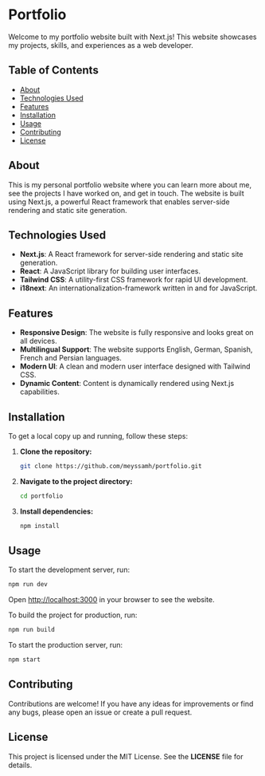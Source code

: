 
# Portfolio

Welcome to my portfolio website built with Next.js! This website showcases my projects, skills, and experiences as a web developer.

## Table of Contents

- [About](#about)
- [Technologies Used](#technologies-used)
- [Features](#features)
- [Installation](#installation)
- [Usage](#usage)
- [Contributing](#contributing)
- [License](#license)

## About

This is my personal portfolio website where you can learn more about me, see the projects I have worked on, and get in touch. The website is built using Next.js, a powerful React framework that enables server-side rendering and static site generation.

## Technologies Used

- **Next.js**: A React framework for server-side rendering and static site generation.
- **React**: A JavaScript library for building user interfaces.
- **Tailwind CSS**: A utility-first CSS framework for rapid UI development.
- **i18next**: An internationalization-framework written in and for JavaScript.

## Features

- **Responsive Design**: The website is fully responsive and looks great on all devices.
- **Multilingual Support**: The website supports English, German, Spanish, French and Persian languages.
- **Modern UI**: A clean and modern user interface designed with Tailwind CSS.
- **Dynamic Content**: Content is dynamically rendered using Next.js capabilities.

## Installation

To get a local copy up and running, follow these steps:

1. **Clone the repository:**
   
    ```bash
    git clone https://github.com/meyssamh/portfolio.git
    ```
    
2. **Navigate to the project directory:**
   
    ```bash
    cd portfolio
    ```
    
3. **Install dependencies:**
   
    ```bash
    npm install
    ```

## Usage

To start the development server, run:

```bash
npm run dev
```

Open [http://localhost:3000](http://localhost:3000) in your browser to see the website.

To build the project for production, run:

```bash
npm run build
```

To start the production server, run:

```bash
npm start
```

## Contributing

Contributions are welcome! If you have any ideas for improvements or find any bugs, please open an issue or create a pull request.

## License

This project is licensed under the MIT License. See the **LICENSE** file for details.
